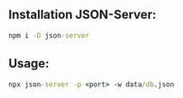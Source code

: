 ## Installation JSON-Server:
```cmd
npm i -D json-server
```

## Usage:
```cmd
npx json-server -p <port> -w data/db.json
```
